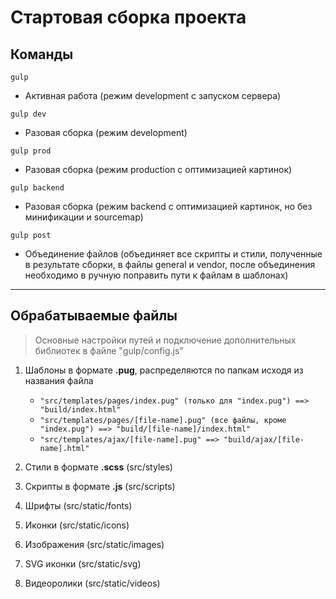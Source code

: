 # Стартовая сборка проекта

## Команды
`gulp`
- Активная работа (режим development с запуском сервера)

`gulp dev`
- Разовая сборка (режим development)

`gulp prod`
- Разовая сборка (режим production с оптимизацией картинок)

`gulp backend`
- Разовая сборка (режим backend с оптимизацией картинок, но без минификации и sourcemap)

`gulp post`
- Объединение файлов (объединяет все скрипты и стили, полученные в результате сборки, в файлы general и vendor, после объединения необходимо в ручную поправить пути к файлам в шаблонах)

___

## Обрабатываемые файлы
> Основные настройки путей и подключение дополнительных библиотек в файле "gulp/config.js"

1. Шаблоны в формате **.pug**, распределяются по папкам исходя из названия файла
	- `"src/templates/pages/index.pug" (только для "index.pug") ==> "build/index.html"`
	- `"src/templates/pages/[file-name].pug" (все файлы, кроме "index.pug") ==> "build/[file-name]/index.html"`
	- `"src/templates/ajax/[file-name].pug" ==> "build/ajax/[file-name].html"`

2. Стили в формате **.scss** (src/styles)

3. Скрипты в формате **.js** (src/scripts)

4. Шрифты (src/static/fonts)

5. Иконки (src/static/icons)

6. Изображения (src/static/images)

7. SVG иконки (src/static/svg)

8. Видеоролики (src/static/videos)